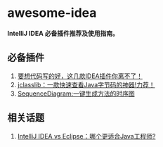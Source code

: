 # awesome-idea

**IntelliJ IDEA 必备插件推荐及使用指南。**

##  必备插件

1. [要想代码写的好，这几款IDEA插件你离不了！](./idea-plugins/要想代码写的好，这几款IDEA插件你离不了啊！.md)
2. [jclasslib：一款快速查看Java字节码的神器!力荐！](./idea-plugins/一款IDEA字节码查看神器.md)
3. [SequenceDiagram:一键生成方法的时序图](./idea-plugins/一键生成方法的时序图.md)

## 相关话题

1. [IntelliJ IDEA vs Eclipse：哪个更适合Java工程师?](./IntelliJ-IDEA-vs-Eclipse.md)

